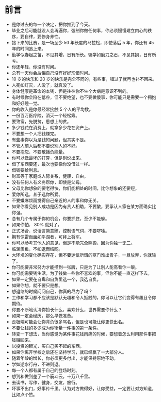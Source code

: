 # 前言

* 是你过去的每一个决定，把你推到了今天。
* 毕业之后可能就没人会再逼你，强制你做任何事，你必须慢慢建立内心的秩序，要自律，要修身养性。
* 接下来的比赛，是一场至少 50 年长度的马拉松，即使落后 5 年，你还有 45 年的时间追上来。
* 勤学似春起之苗，不见其增，日有所长。辍学如磨刀之石，不见其损，日有所亏。
* 你还年轻，你没有时间。
* 总有一天你会后悔自己没有好好珍惜时间。
* 10 岁的快乐和 20 岁的快乐是完全不同的，有些事，错过了就再也补不回来。
* 人死如灯灭，人没了，就真没了。
* 身体健康是革命的本钱，但是往往你不生个大病是意识不到的。
* 有时候你会陷在低谷，但不要绝望，也不要做傻事，你可能只是需要一个拥抱和好好睡一觉。
* 你的收入是你最经常接触 5 个人的平均数。
* 一份百万医疗险，消灭一个轻松筹。
* 要致富，先脱贫，思想上的贫。
* 多少钱花在消费上，就拿多少花在资产上。
* 不要想一个人把钱赚完。
* 有些事你以为是钱的问题，但其实不是。
* 不管人前人后都不要说别人的不好。
* 不要抱怨，不要散播负能量。
* 你可以做最坏的打算，但是别说出来。
* 借了东西要还，最次也要像你没借过一样。
* 借钱要给利息。
* 财富等于家庭或人际关系，健康，自由。
* 没有任何人有义务帮你，即使是父母。
* 父母比你想象的要老得快，你们能相处的时间，比你想象的还要短。
* 爱你所选，甚于选你所爱。
* 不要嫌麻烦而觉得自己亲近的人的事和你无关。
* 如果你看见别人成功是因为有贵人相助，不要酸，要承认人家在某方面确实比你强。
* 总有几个专属于你的机会，你要抓住，至少不能躲。
* 如果你怕， 80% 就对了。
* 正式场合，说话言简意赅，控制语气词，不要啰嗦。
* 胸有惊雷而面如平湖者，可拜上将军。
* 你可以参考其他人的意见，但是不能完全照搬，因为你独一无二。
* 临渊羡鱼，不如退而结网。
* 大环境的变化确实存在，但不要迷信所谓的寒门难出贵子，一旦放弃，你就输了。
* 你可能要非常努力才能攒到一张牌，只是为了让别人能高看你一眼。
* 你可能需要钱生活，为了钱做一些你不喜欢的事，但你不能一直这样下去。
* 如果一定要在自卑和自负里选一个，我选自负。
* 如果你想，就不要只是想。
* 想退缩的时候问问自己，你真的尽力了吗？
* 工作和学习都不应该是默认无趣和令人抵触的，你可以让它们变得有趣且令你期待。
* 你要不断地认清你擅长什么，喜欢什么，世界需要你什么？
* 如果一定会经历，那么早做准备。
* 走极端可能会让你背负很多骂名，但是也可能让你更快出名。
* 不要让钱的多少成为你衡量一件事的第一条件。
* 转变一下想法，当你感觉为某件事花钱肉痛的时候，要想着怎么利用那件事把钱赚回来。
* 以投资的眼光，买自己买不起的东西。
* 如果你离开学校之后还在坚持学习，就已经赢了一大部分人。
* 随着年龄的增长，你必须更多付出，才能保持原地不动。
* 学如逆水行舟，不进则退。
* 每一个人都有属于自己的登场时刻。
* 想到和做到差了一个筋斗云，十万八千里。
* 去读书，写作，健身，交友，旅行。
* 坏事不出门，好事传千里。认为对方做得好，让你受益，一定要让对方知道，比如点个赞。